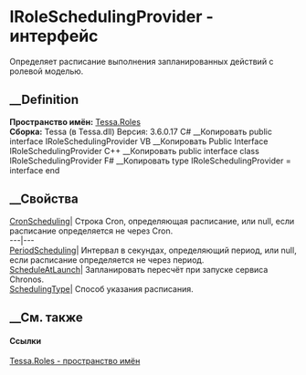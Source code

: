 # IRoleSchedulingProvider - интерфейс
Определяет расписание выполнения запланированных действий с ролевой моделью.
## __Definition
 **Пространство имён:** [Tessa.Roles](N_Tessa_Roles.htm)  
 **Сборка:** Tessa (в Tessa.dll) Версия: 3.6.0.17
C# __Копировать
     public interface IRoleSchedulingProvider
VB __Копировать
     Public Interface IRoleSchedulingProvider
C++ __Копировать
     public interface class IRoleSchedulingProvider
F# __Копировать
     type IRoleSchedulingProvider = interface end
##  __Свойства
[CronScheduling](P_Tessa_Roles_IRoleSchedulingProvider_CronScheduling.htm)|
Строка Cron, определяющая расписание, или null, если расписание определяется
не через Cron.  
---|---  
[PeriodScheduling](P_Tessa_Roles_IRoleSchedulingProvider_PeriodScheduling.htm)|
Интервал в секундах, определяющий период, или null, если расписание
определяется не через период.  
[ScheduleAtLaunch](P_Tessa_Roles_IRoleSchedulingProvider_ScheduleAtLaunch.htm)|
Запланировать пересчёт при запуске сервиса Chronos.  
[SchedulingType](P_Tessa_Roles_IRoleSchedulingProvider_SchedulingType.htm)|
Способ указания расписания.  
##  __См. также
#### Ссылки
[Tessa.Roles - пространство имён](N_Tessa_Roles.htm)
